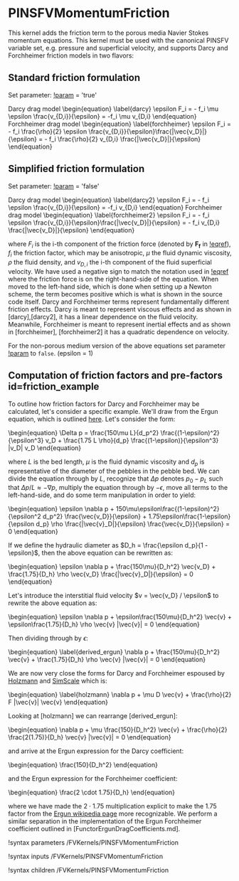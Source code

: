 # PINSFVMomentumFriction

This kernel adds the friction term to the porous media Navier Stokes momentum
equations. This kernel must be used with the canonical PINSFV variable set,
e.g. pressure and superficial velocity, and supports Darcy and
Forchheimer friction models in two flavors:

## Standard friction formulation

Set parameter: [!param](/FVKernels/PINSFVMomentumFriction/standard_friction_formulation) = 'true'

Darcy drag model
\begin{equation}
\label{darcy}
\epsilon F_i = - f_i \mu \epsilon \frac{v_{D,i}}{\epsilon} = -f_i \mu v_{D,i}
\end{equation}
Forchheimer drag model
\begin{equation}
\label{forchheimer}
\epsilon F_i = - f_i \frac{\rho}{2} \epsilon \frac{v_{D,i}}{\epsilon}\frac{|\vec{v_D}|}{\epsilon} = - f_i \frac{\rho}{2} v_{D,i} \frac{|\vec{v_D}|}{\epsilon}
\end{equation}

## Simplified friction formulation

Set parameter: [!param](/FVKernels/PINSFVMomentumFriction/standard_friction_formulation) = 'false'

Darcy drag model
\begin{equation}
\label{darcy2}
\epsilon F_i = - f_i \epsilon \frac{v_{D,i}}{\epsilon} = -f_i v_{D,i}
\end{equation}
Forchheimer drag model
\begin{equation}
\label{forchheimer2}
\epsilon F_i = - f_i \epsilon \frac{v_{D,i}}{\epsilon}\frac{|\vec{v_D}|}{\epsilon} = - f_i v_{D,i} \frac{|\vec{v_D}|}{\epsilon}
\end{equation}

where $F_i$ is the i-th component of the friction force (denoted by
$\mathbf{F_f}$ in [!eqref](pinsfv.md#eq:pinsfv_mom)), $f_i$ the friction factor,
which may be anisotropic, $\mu$ the fluid dynamic viscosity, $\rho$ the fluid density,
and $v_{D,i}$ the i-th component of the fluid superficial velocity.
We have used a negative sign to match the notation
used in [!eqref](pinsfv.md#eq:pinsfv_mom) where the friction force is on the
right-hand-side of the equation. When moved to the left-hand side, which is done
when setting up a Newton scheme, the term becomes positive which is what is
shown in the source code itself.  Darcy and Forchheimer terms represent
fundamentally different friction effects. Darcy is meant to represent viscous
effects and as shown in [darcy],[darcy2], it has a linear dependence on the fluid
velocity. Meanwhile, Forchheimer is meant to represent inertial effects and as
shown in [forchheimer], [forchheimer2] it has a quadratic dependence on velocity.

For the non-porous medium version of the above equations set parameter [!param](/FVKernels/PINSFVMomentumFriction/is_porous_medium)  to `false`.
(epsilon = 1)

## Computation of friction factors and pre-factors id=friction_example

To outline how friction factors for Darcy and Forchheimer may be calculated,
let's consider a specific example. We'll draw from the Ergun equation, which is
outlined [here](https://en.wikipedia.org/wiki/Ergun_equation). Let's consider
the form:

\begin{equation}
\Delta p = \frac{150\mu L}{d_p^2} \frac{(1-\epsilon)^2}{\epsilon^3} v_D + \frac{1.75 L \rho}{d_p} \frac{(1-\epsilon)}{\epsilon^3} |v_D| v_D
\end{equation}

where $L$ is the bed length, $\mu$ is the fluid dynamic viscosity and $d_p$ is
representative of the diameter of the pebbles in the pebble bed. We can divide
the equation through by $L$, recognize that $\Delta p$ denotes $p_0 - p_L$ such
that $\Delta p/L \approx -\nabla p$, multiply the equation through by
$-\epsilon$, move all terms to the left-hand-side, and do
some term manipulation in order to yield:

\begin{equation}
\epsilon \nabla p + 150\mu\epsilon\frac{(1-\epsilon)^2}{\epsilon^2 d_p^2} \frac{\vec{v_D}}{\epsilon} +
1.75\epsilon\frac{1-\epsilon}{\epsilon d_p} \rho \frac{|\vec{v}_D|}{\epsilon} \frac{\vec{v_D}}{\epsilon} = 0
\end{equation}

If we define the hydraulic diameter as $D_h = \frac{\epsilon d_p}{1 - \epsilon}$,
then the above equation can be rewritten as:

\begin{equation}
\epsilon \nabla p + \frac{150\mu}{D_h^2} \vec{v_D} +
\frac{1.75}{D_h} \rho \vec{v_D} \frac{|\vec{v}_D|}{\epsilon} = 0
\end{equation}

Let's introduce the interstitial fluid velocity $v = \vec{v_D} / \epsilon$ to rewrite
the above equation as:

\begin{equation}
\epsilon \nabla p + \epsilon\frac{150\mu}{D_h^2} \vec{v} +
\epsilon\frac{1.75}{D_h} \rho \vec{v} |\vec{v}| = 0
\end{equation}

Then dividing through by $\epsilon$:

\begin{equation}
\label{derived_ergun}
\nabla p + \frac{150\mu}{D_h^2} \vec{v} +
\frac{1.75}{D_h} \rho \vec{v} |\vec{v}| = 0
\end{equation}

We are now very close the forms for Darcy and Forchheimer espoused by
[Holzmann](https://holzmann-cfd.com/community/blog-and-tools/darcy-forchheimer)
and
[SimScale](https://www.simscale.com/knowledge-base/predict-darcy-and-forchheimer-coefficients-for-perforated-plates-using-analytical-approach/)
which is:

\begin{equation}
\label{holzmann}
\nabla p + \mu D \vec{v} + \frac{\rho}{2} F |\vec{v}| \vec{v}
\end{equation}

Looking at [holzmann] we can rearrange [derived_ergun]:

\begin{equation}
\nabla p + \mu \frac{150}{D_h^2} \vec{v} +
\frac{\rho}{2} \frac{2(1.75)}{D_h} \vec{v} |\vec{v}| = 0
\end{equation}

and arrive at the Ergun expression for the Darcy coefficient:

\begin{equation}
\frac{150}{D_h^2}
\end{equation}

and the Ergun expression for the Forchheimer coefficient:

\begin{equation}
\frac{2 \cdot 1.75}{D_h}
\end{equation}

where we have made the $2 \cdot 1.75$ multiplication explicit to make the 1.75 factor
from the [Ergun wikipedia page](https://en.wikipedia.org/wiki/Ergun_equation)
more recognizable. We perform a similar separation in the implementation of the
Ergun Forchheimer coefficient outlined in [FunctorErgunDragCoefficients.md].

!syntax parameters /FVKernels/PINSFVMomentumFriction

!syntax inputs /FVKernels/PINSFVMomentumFriction

!syntax children /FVKernels/PINSFVMomentumFriction
